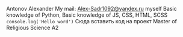 Antonov Alexander
My mail: Alex-Sadr1092@yandex.ru
myself
Basic knowledge of Python, Basic knowledge of JS, CSS, HTML, SCSS
```console.log('Hello word')```
Сюда вставить код на проект
Master of Religious Science
А2